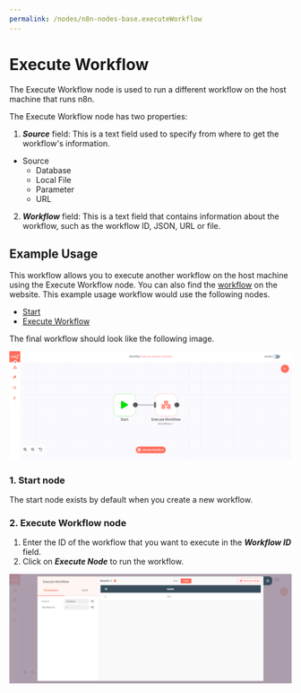 ```yaml
---
permalink: /nodes/n8n-nodes-base.executeWorkflow
---
```


# Execute Workflow

The Execute Workflow node is used to run a different workflow on the host machine that runs n8n.

The Execute Workflow node has two properties:
1. ***Source*** field: This is a text field used to specify from where to get the workflow's information.

- Source
	- Database
	- Local File
	- Parameter
	- URL

2. ***Workflow*** field: This is a text field that contains information about the workflow, such as the workflow ID, JSON, URL or file.


## Example Usage

This workflow allows you to execute another workflow on the host machine using the Execute Workflow node. You can also find the [workflow](https://n8n.io/workflows/588) on the website. This example usage workflow would use the following nodes.
- [Start](../../core-nodes/Start/README.md)
- [Execute Workflow]()


The final workflow should look like the following image.

![A workflow with the Execute Workflow node](./workflow.png)

### 1. Start node

The start node exists by default when you create a new workflow.

### 2. Execute Workflow node

1. Enter the ID of the workflow that you want to execute in the ***Workflow ID*** field.
2. Click on ***Execute Node*** to run the workflow.

![Executing a workflow with the Execute Workflow node](./ExecuteWorkflow_node.png)